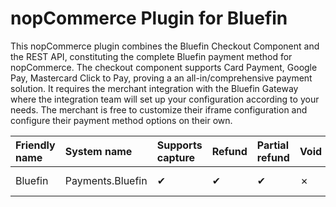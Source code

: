 # nopCommerce Plugin for Bluefin

This nopCommerce plugin combines the Bluefin Checkout Component and the REST API, constituting the complete Bluefin payment method for nopCommerce. The checkout component supports Card Payment, Google Pay, Mastercard Click to Pay, proving a an all-in/comprehensive payment solution. It requires the merchant integration with the Bluefin Gateway where the integration team will set up your configuration according to your needs. The merchant is free to customize their iframe configuration and configure their payment method options on their own.



| Friendly name | System name      | Supports capture | Refund | Partial refund | Void | Recurring support |
| :------------ | :--------------- | :--------------- | :----- | :------------- | ---- | :---------------- |
| Bluefin       | Payments.Bluefin | ✔                | ✔      | ✔              | ✗    | Not supported     |
